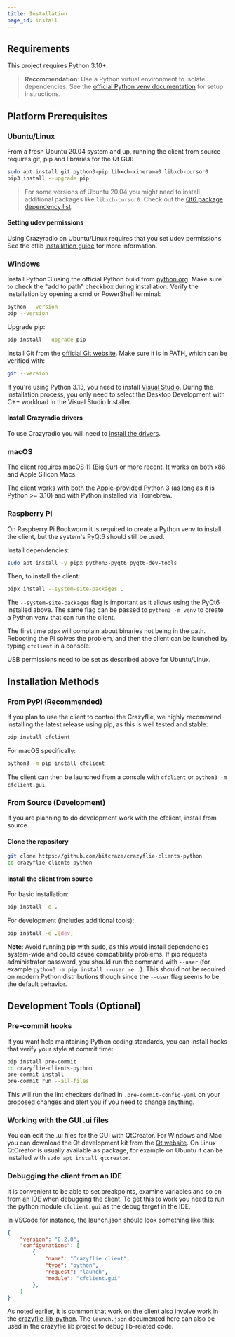 ```yaml
---
title: Installation
page_id: install
---
```


## Requirements

This project requires Python 3.10+.

> **Recommendation**: Use a Python virtual environment to isolate dependencies. See the [official Python venv documentation](https://docs.python.org/3/library/venv.html) for setup instructions.

## Platform Prerequisites

### Ubuntu/Linux

From a fresh Ubuntu 20.04 system and up, running the client from source requires git, pip and libraries for the Qt GUI:

```bash
sudo apt install git python3-pip libxcb-xinerama0 libxcb-cursor0
pip3 install --upgrade pip
```

> For some versions of Ubuntu 20.04 you might need to install additional packages like `libxcb-cursor0`. Check out the [Qt6 package dependency list](https://doc.qt.io/qt-6/linux-requirements.html).

#### Setting udev permissions

Using Crazyradio on Ubuntu/Linux requires that you set udev permissions. See the cflib [installation guide](https://www.bitcraze.io/documentation/repository/crazyflie-lib-python/master/installation/usb_permissions/) for more information.

### Windows

Install Python 3 using the official Python build from [python.org](https://python.org). Make sure to check the "add to path" checkbox during installation. Verify the installation by opening a cmd or PowerShell terminal:

```bash
python --version
pip --version
```

Upgrade pip:
```bash
pip install --upgrade pip
```

Install Git from the [official Git website](https://git-scm.com/). Make sure it is in PATH, which can be verified with:
```bash
git --version
```

If you're using Python 3.13, you need to install [Visual Studio](https://visualstudio.microsoft.com/downloads/). During the installation process, you only need to select the Desktop Development with C++ workload in the Visual Studio Installer.

#### Install Crazyradio drivers

To use Crazyradio you will need to [install the drivers](https://www.bitcraze.io/documentation/repository/crazyradio-firmware/master/building/usbwindows/).

### macOS

The client requires macOS 11 (Big Sur) or more recent. It works on both x86 and Apple Silicon Macs.

The client works with both the Apple-provided Python 3 (as long as it is Python >= 3.10) and with Python installed via Homebrew.

### Raspberry Pi

On Raspberry Pi Bookworm it is required to create a Python venv to install the client, but the system's PyQt6 should still be used.

Install dependencies:
```bash
sudo apt install -y pipx python3-pyqt6 pyqt6-dev-tools
```

Then, to install the client:
```bash
pipx install --system-site-packages .
```

The `--system-site-packages` flag is important as it allows using the PyQt6 installed above. The same flag can be passed to `python3 -m venv` to create a Python venv that can run the client.

The first time `pipx` will complain about binaries not being in the path. Rebooting the Pi solves the problem, and then the client can be launched by typing `cfclient` in a console.

USB permissions need to be set as described above for Ubuntu/Linux.

## Installation Methods

### From PyPI (Recommended)

If you plan to use the client to control the Crazyflie, we highly recommend installing the latest release using pip, as this is well tested and stable:

```bash
pip install cfclient
```

For macOS specifically:
```bash
python3 -m pip install cfclient
```

The client can then be launched from a console with `cfclient` or `python3 -m cfclient.gui`.

### From Source (Development)

If you are planning to do development work with the cfclient, install from source.

#### Clone the repository
```bash
git clone https://github.com/bitcraze/crazyflie-clients-python
cd crazyflie-clients-python
```

#### Install the client from source

For basic installation:
```bash
pip install -e .
```

For development (includes additional tools):
```bash
pip install -e .[dev]
```

**Note**: Avoid running pip with sudo, as this would install dependencies system-wide and could cause compatibility problems. If pip requests administrator password, you should run the command with `--user` (for example `python3 -m pip install --user -e .`). This should not be required on modern Python distributions though since the `--user` flag seems to be the default behavior.

## Development Tools (Optional)

### Pre-commit hooks
If you want help maintaining Python coding standards, you can install hooks that verify your style at commit time:

```bash
pip install pre-commit
cd crazyflie-clients-python
pre-commit install
pre-commit run --all-files
```

This will run the lint checkers defined in `.pre-commit-config-yaml` on your proposed changes and alert you if you need to change anything.

### Working with the GUI .ui files

You can edit the .ui files for the GUI with QtCreator. For Windows and Mac you can download the Qt development kit from the [Qt website](https://www.qt.io/download-open-source/). On Linux QtCreator is usually available as package, for example on Ubuntu it can be installed with ```sudo apt install qtcreator```.

### Debugging the client from an IDE

It is convenient to be able to set breakpoints, examine variables and so on from an IDE when debugging the client. To get
this to work you need to run the python module `cfclient.gui` as the debug target in the IDE.

In VSCode for instance, the launch.json should look something like this:

``` json
{
    "version": "0.2.0",
    "configurations": [
        {
            "name": "Crazyflie client",
            "type": "python",
            "request": "launch",
            "module": "cfclient.gui"
        },
    ]
}
```

As noted earlier, it is common that work on the client also involve work in the [crazyflie-lib-python](https://github.com/bitcraze/crazyflie-lib-python).
The `launch.json` documented here can also be used in the crazyflie lib project to debug lib-related code.
